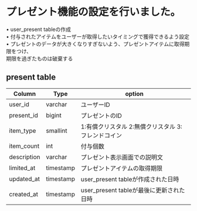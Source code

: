 # プレゼント機能の設定を行いました。
• user_present tableの作成  
• 付与されたアイテムをユーザーが取得したいタイミングで獲得できるよう設定  
• プレゼントのデータが大きくなりすぎないよう、プレゼントアイテムに取得期限をつけ、  
期限を過ぎたものは破棄する  
## present table
|Column|Type|option
|------|----|----|
|user_id|varchar|ユーザーID|
|present_id|bigint|プレゼントのID|
|item_type|smallint|1:有償クリスタル 2:無償クリスタル 3:フレンドコイン|
|item_count|int|付与個数|
|description|varchar|プレゼント表示画面での説明文|
|limited_at|timestamp|プレゼントアイテムの取得期限|
|updated_at|timestamp|user_present tableが作成された日時|
|created_at|timestamp|user_present tableが最後に更新された日時|
